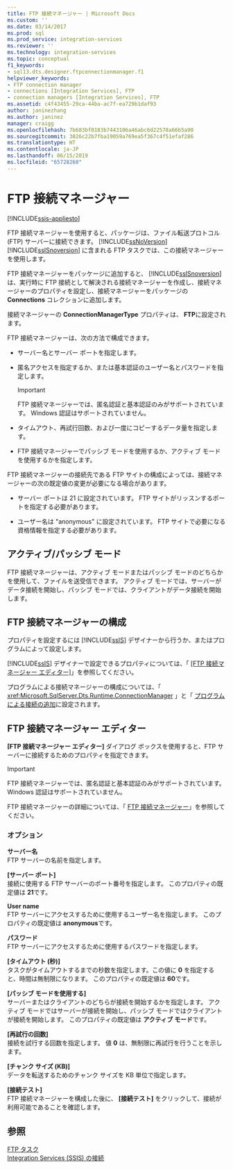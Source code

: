 ```yaml
---
title: FTP 接続マネージャー | Microsoft Docs
ms.custom: ''
ms.date: 03/14/2017
ms.prod: sql
ms.prod_service: integration-services
ms.reviewer: ''
ms.technology: integration-services
ms.topic: conceptual
f1_keywords:
- sql13.dts.designer.ftpconnectionmanager.f1
helpviewer_keywords:
- FTP connection manager
- connections [Integration Services], FTP
- connection managers [Integration Services], FTP
ms.assetid: c4f43455-29ca-44ba-ac7f-ea729b1daf93
author: janinezhang
ms.author: janinez
manager: craigg
ms.openlocfilehash: 7b683bf0183b7443106a46abc6d22578a66b5a90
ms.sourcegitcommit: 3026c22b7fba19059a769ea5f367c4f51efaf286
ms.translationtype: HT
ms.contentlocale: ja-JP
ms.lasthandoff: 06/15/2019
ms.locfileid: "65728260"
---
```

# <a name="ftp-connection-manager"></a>FTP 接続マネージャー

[!INCLUDE[ssis-appliesto](../../includes/ssis-appliesto-ssvrpluslinux-asdb-asdw-xxx.md)]


  FTP 接続マネージャーを使用すると、パッケージは、ファイル転送プロトコル (FTP) サーバーに接続できます。  [!INCLUDE[ssNoVersion](../../includes/ssnoversion-md.md)] [!INCLUDE[ssISnoversion](../../includes/ssisnoversion-md.md)] に含まれる FTP タスクでは、この接続マネージャーを使用します。  
  
 FTP 接続マネージャーをパッケージに追加すると、 [!INCLUDE[ssISnoversion](../../includes/ssisnoversion-md.md)] は、実行時に FTP 接続として解決される接続マネージャーを作成し、接続マネージャーのプロパティを設定し、接続マネージャーをパッケージの **Connections** コレクションに追加します。  
  
 接続マネージャーの **ConnectionManagerType** プロパティは、 **FTP**に設定されます。  
  
 FTP 接続マネージャーは、次の方法で構成できます。  
  
-   サーバー名とサーバー ポートを指定します。  
  
-   匿名アクセスを指定するか、または基本認証のユーザー名とパスワードを指定します。  
  
    > [!IMPORTANT]  
    >  FTP 接続マネージャーでは、匿名認証と基本認証のみがサポートされています。 Windows 認証はサポートされていません。  
  
-   タイムアウト、再試行回数、および一度にコピーするデータ量を指定します。  
  
-   FTP 接続マネージャーでパッシブ モードを使用するか、アクティブ モードを使用するかを指定します。  
  
 FTP 接続マネージャーの接続先である FTP サイトの構成によっては、接続マネージャーの次の既定値の変更が必要になる場合があります。  
  
-   サーバー ポートは 21 に設定されています。 FTP サイトがリッスンするポートを指定する必要があります。  
  
-   ユーザー名は "anonymous" に設定されています。 FTP サイトで必要になる資格情報を指定する必要があります。  
  
## <a name="activepassive-modes"></a>アクティブ/パッシブ モード  
 FTP 接続マネージャーは、アクティブ モードまたはパッシブ モードのどちらかを使用して、ファイルを送受信できます。 アクティブ モードでは、サーバーがデータ接続を開始し、パッシブ モードでは、クライアントがデータ接続を開始します。  
  
## <a name="configuration-of-the-ftp-connection-manager"></a>FTP 接続マネージャーの構成  
 プロパティを設定するには [!INCLUDE[ssIS](../../includes/ssis-md.md)] デザイナーから行うか、またはプログラムによって設定します。  
  
 [!INCLUDE[ssIS](../../includes/ssis-md.md)] デザイナーで設定できるプロパティについては、「 [[FTP 接続マネージャー エディター]](../../integration-services/connection-manager/ftp-connection-manager-editor.md)」を参照してください。  
  
 プログラムによる接続マネージャーの構成については、「 <xref:Microsoft.SqlServer.Dts.Runtime.ConnectionManager> 」と「 [プログラムによる接続の追加](../../integration-services/building-packages-programmatically/adding-connections-programmatically.md)に設定されます。  
  
## <a name="ftp-connection-manager-editor"></a>FTP 接続マネージャー エディター
  **[FTP 接続マネージャー エディター]** ダイアログ ボックスを使用すると、FTP サーバーに接続するためのプロパティを指定できます。  
  
> [!IMPORTANT]  
>  FTP 接続マネージャーでは、匿名認証と基本認証のみがサポートされています。 Windows 認証はサポートされていません。  
  
 FTP 接続マネージャーの詳細については、「 [FTP 接続マネージャー](../../integration-services/connection-manager/ftp-connection-manager.md)」を参照してください。  
  
### <a name="options"></a>オプション  
 **サーバー名**  
 FTP サーバーの名前を指定します。  
  
 **[サーバー ポート]**  
 接続に使用する FTP サーバーのポート番号を指定します。 このプロパティの既定値は **21**です。  
  
 **User name**  
 FTP サーバーにアクセスするために使用するユーザー名を指定します。 このプロパティの既定値は **anonymous**です。  
  
 **パスワード**  
 FTP サーバーにアクセスするために使用するパスワードを指定します。  
  
 **[タイムアウト (秒)]**  
 タスクがタイムアウトするまでの秒数を指定します。この値に **0** を指定すると、時間は無制限になります。 このプロパティの既定値は **60**です。  
  
 **[パッシブ モードを使用する]**  
 サーバーまたはクライアントのどちらが接続を開始するかを指定します。 アクティブ モードではサーバーが接続を開始し、パッシブ モードではクライアントが接続を開始します。 このプロパティの既定値は **アクティブ モード**です。  
  
 **[再試行の回数]**  
 接続を試行する回数を指定します。 値 **0** は、無制限に再試行を行うことを示します。  
  
 **[チャンク サイズ (KB)]**  
 データを転送するためのチャンク サイズを KB 単位で指定します。  
  
 **[接続テスト]**  
 FTP 接続マネージャーを構成した後に、 **[接続テスト]** をクリックして、接続が利用可能であることを確認します。  
  
## <a name="see-also"></a>参照  
 [FTP タスク](../../integration-services/control-flow/ftp-task.md)   
 [Integration Services &#40;SSIS&#41; の接続](../../integration-services/connection-manager/integration-services-ssis-connections.md)  
  
  
